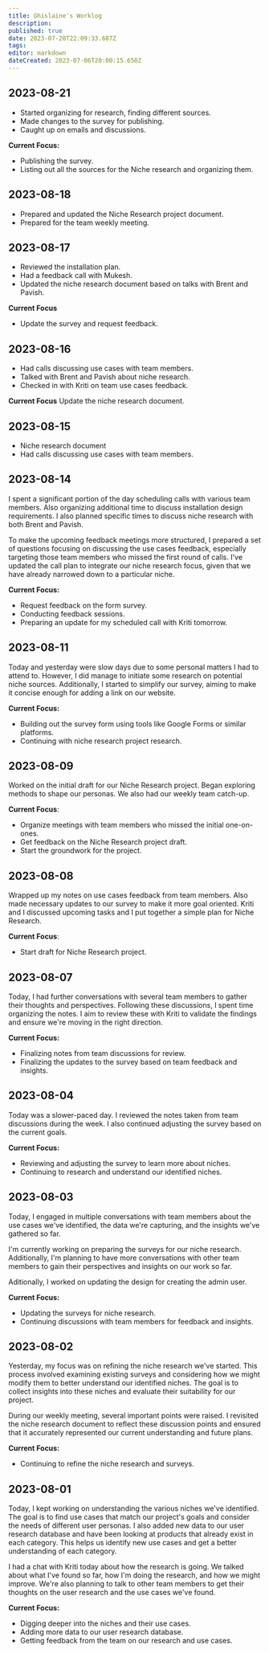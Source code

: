 ```yaml
---
title: Ghislaine's Worklog
description: 
published: true
date: 2023-07-20T22:09:33.687Z
tags: 
editor: markdown
dateCreated: 2023-07-06T20:00:15.650Z
---
```


## 2023-08-21
- Started organizing for research, finding different sources.
- Made changes to the survey for publishing.
- Caught up on emails and discussions.

**Current Focus:**
- Publishing the survey.
- Listing out all the sources for the Niche research and organizing them.

## 2023-08-18
- Prepared and updated the Niche Research project document.
- Prepared for the team weekly meeting.

## 2023-08-17
- Reviewed the installation plan.
- Had a feedback call with Mukesh.
- Updated the niche research document based on talks with Brent and Pavish.

**Current Focus**
- Update the survey and request feedback.

## 2023-08-16
- Had calls discussing use cases with team members.
- Talked with Brent and Pavish about niche research.
- Checked in with Kriti on team use cases feedback.

**Current Focus**
Update the niche research document.

## 2023-08-15
- Niche research document
- Had calls discussing use cases with team members.

## 2023-08-14

I spent a significant portion of the day scheduling calls with various team members. Also organizing additional time to discuss installation design requirements. I also planned specific times to discuss niche research with both Brent and Pavish. 

To make the upcoming feedback meetings more structured, I prepared a set of questions focusing on discussing the use cases feedback, especially targeting those team members who missed the first round of calls. I've updated the call plan to integrate our niche research focus, given that we have already narrowed down to a particular niche.

**Current Focus:**
- Request feedback on the form survey.
- Conducting feedback sessions.
- Preparing an update for my scheduled call with Kriti tomorrow.

## 2023-08-11

Today and yesterday were slow days due to some personal matters I had to attend to. However, I did manage to initiate some research on potential niche sources. Additionally, I started to simplify our survey, aiming to make it concise enough for adding a link on our website. 

**Current Focus:**
- Building out the survey form using tools like Google Forms or similar platforms.
- Continuing with niche research project research.

## 2023-08-09

Worked on the initial draft for our Niche Research project. Began exploring methods to shape our personas. We also had our weekly team catch-up.

**Current Focus**:
- Organize meetings with team members who missed the initial one-on-ones.
- Get feedback on the Niche Research project draft.
- Start the groundwork for the project.

## 2023-08-08

Wrapped up my notes on use cases feedback from team members. Also made necessary updates to our survey to make it more goal oriented. Kriti and I discussed upcoming tasks and I put together a simple plan for Niche Research.

**Current Focus**:

- Start draft for Niche Research project.

## 2023-08-07

Today, I had further conversations with several team members to gather their thoughts and perspectives. Following these discussions, I spent time organizing the notes. I aim to review these with Kriti to validate the findings and ensure we're moving in the right direction.

**Current Focus:**

- Finalizing notes from team discussions for review.
- Finalizing the updates to the survey based on team feedback and insights.

## 2023-08-04

Today was a slower-paced day. I reviewed the notes taken from team discussions during the week. I also continued adjusting the survey based on the current goals.

**Current Focus:**

- Reviewing and adjusting the survey to learn more about niches.
- Continuing to research and understand our identified niches.

## 2023-08-03

Today, I engaged in multiple conversations with team members about the use cases we've identified, the data we're capturing, and the insights we've gathered so far.

I'm currently working on preparing the surveys for our niche research. Additionally, I'm planning to have more conversations with other team members to gain their perspectives and insights on our work so far.

Aditionally, I worked on updating the design for creating the admin user.

**Current Focus:**

- Updating the surveys for niche research.
- Continuing discussions with team members for feedback and insights.

## 2023-08-02

Yesterday, my focus was on refining the niche research we've started. This process involved examining existing surveys and considering how we might modify them to better understand our identified niches. The goal is to collect insights into these niches and evaluate their suitability for our project.

During our weekly meeting, several important points were raised. I revisited the niche research document to reflect these discussion points and ensured that it accurately represented our current understanding and future plans.

**Current Focus:**

- Continuing to refine the niche research and surveys.

## 2023-08-01

Today, I kept working on understanding the various niches we've identified. The goal is to find use cases that match our project's goals and consider the needs of different user personas. I also added new data to our user research database and have been looking at products that already exist in each category. This helps us identify new use cases and get a better understanding of each category.

I had a chat with Kriti today about how the research is going. We talked about what I've found so far, how I'm doing the research, and how we might improve. We're also planning to talk to other team members to get their thoughts on the user research and the use cases we've found.

**Current Focus:**

- Digging deeper into the niches and their use cases.
- Adding more data to our user research database.
- Getting feedback from the team on our research and use cases.
